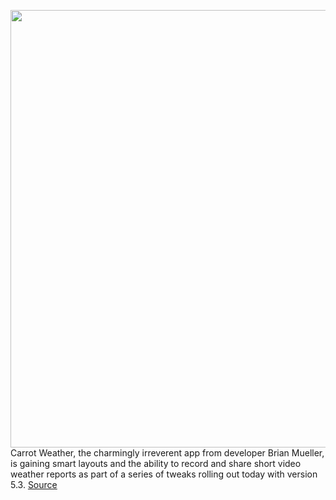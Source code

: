 <img src='https://cdn.vox-cdn.com/thumbor/-NzBVtESr4h_ceOBnolj0gt0nNE=/0x0:2080x1367/1200x800/filters:focal(874x518:1206x850)/cdn.vox-cdn.com/uploads/chorus_image/image/69616705/Smart_Layouts.0.png' width='700px' /><br/>
Carrot Weather, the charmingly irreverent app from developer Brian Mueller, is gaining smart layouts and the ability to record and share short video weather reports as part of a series of tweaks rolling out today with version 5.3.
<a href='https://www.theverge.com/2021/7/22/22588373/wet-bulb-weather-app-citizen-reporting-smart-layout'> Source <a/>